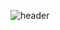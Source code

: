 ![header](https://capsule-render.vercel.app/api?type=Waving&color=auto&height=200&section=header&text=kongom2&fontSize=70)
<div align=end>
